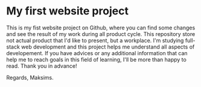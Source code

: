# My first website project
This is my fist website project on Github, where you can find some changes and see the result of my work during all product cycle. This repository store not actual product that I'd like to present, but a workplace. I'm studying full-stack web development and this project helps me understand all aspects of developement. If you have advices or any additional information that can help me to reach goals in this field of learning, I'll be more than happy to read. Thank you in advance!


Regards,
Maksims.
